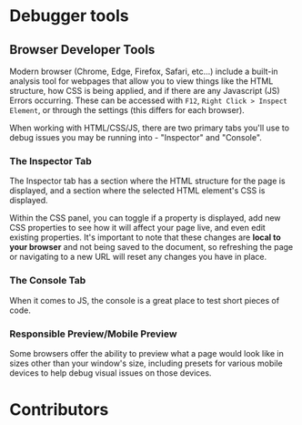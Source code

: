 # Debugger tools

## Browser Developer Tools

Modern browser (Chrome, Edge, Firefox, Safari, etc...) include a built-in analysis tool for webpages that allow you to view things like the HTML structure, how CSS is being applied, and if there are any Javascript (JS) Errors occurring. These can be accessed with `F12`, `Right Click > Inspect Element`, or through the settings (this differs for each browser). 

When working with HTML/CSS/JS, there are two primary tabs you'll use to debug issues you may be running into - "Inspector" and "Console". 

### The Inspector Tab

The Inspector tab has a section where the HTML structure for the page is displayed, and a section where the selected HTML element's CSS is displayed. 

Within the CSS panel, you can toggle if a property is displayed, add new CSS properties to see how it will affect your page live, and even edit existing properties. It's important to note that these changes are **local to your browser** and not being saved to the document, so refreshing the page or navigating to a new URL will reset any changes you have in place. 

### The Console Tab

When it comes to JS, the console is a great place to test short pieces of code. 

### Responsible Preview/Mobile Preview

Some browsers offer the ability to preview what a page would look like in sizes other than your window's size, including presets for various mobile devices to help debug visual issues on those devices. 

# Contributors
